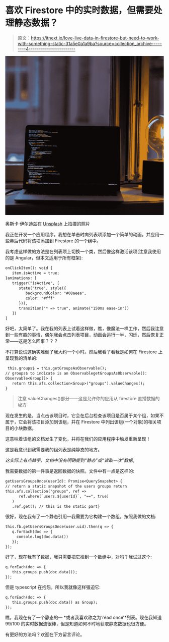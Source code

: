 # 喜欢 Firestore 中的实时数据，但需要处理静态数据？

> 原文：<https://itnext.io/love-live-data-in-firestore-but-need-to-work-with-something-static-31a5e0a1a9ba?source=collection_archive---------4----------------------->

![](img/8978ad4a26b5dea3bd8a29bb73cc829d.png)

奥斯卡·伊尔迪兹在 [Unsplash](https://unsplash.com?utm_source=medium&utm_medium=referral) 上拍摄的照片

我正在开发一个应用程序，我想在单击时向列表项添加一个简单的动画，并应用一些幕后代码将该项添加到 Firestore 的一个组中。

我考虑这样做的方法是在列表项上切换一个类，然后像这样激活该项(注意我使用的是 Angular，但本文适用于所有框架):

```
onClickItem(): void {
   item.isActive = true;
}animations: [
   trigger("isActive", [
      state("true", style({
         backgroundColor: "#08aeea",
         color: "#fff"
      })),
      transition("* => true", animate("150ms ease-in"))
   ])
]
```

好吧，太简单了。我在我的列表上试着这样做，瞧，像魔法一样工作，然后我注意到一些有趣的事情，偶尔我会点击列表项目，动画会运行一半，闪烁，然后恢复正常——这是怎么回事？？？

不打算说谎这确实难倒了我大约一个小时。然后我看了看我是如何在 Firestore 上呈现我的清单的:

```
 this.groups$ = this.getGroupsAsObservable(); 
// groups$ to indicate is an ObservablegetGroupsAsObservable(): Observable<Group[]> {
   return this.afs.collection<Group>("groups").valueChanges();
}
```

> 注意 valueChanges()部分——这是允许你的应用从 firestore 直播数据的秘方

现在发生的是，当点击该项目时，它会在后台检查该项目是否属于某个组，如果不属于，它会将该项目添加到该组，并在 Firestore 中列出该组(一个对象)的相关项目的小块数据。

这意味着该组的文档发生了变化，并将在我们的应用程序中触发重新呈现！

这是我意识到我需要我的组列表是纯静态的地方。

*这实际上有点棘手，文档中没有明确提到“静态”或“读取一次”数据*。

我需要数据的第一件事是返回数据的快照。文件中有一点是这样的:

```
getUsersGroupsOnce(userId): Promise<QuerySnapshot> { 
// return a static snapshot of the users groups return this.afs.collection("groups", ref =>      
      ref.where(`users.${userId}`, "==", true)
   )
   .ref.get(); // this is the static part}
```

很好，现在我有了一个静态引用—我需要为它构建一个数组，按照我做的文档:

```
this.fb.getUsersGroupsOnce(user.uid).then(q => {
   q.forEach(doc => {
     console.log(doc.data())
   });
});
```

好了，现在我有了数据，我只需要把它推到一个数组中，对吗？我试过这个:

```
q.forEach(doc => {
   this.groups.push(doc.data());
});
```

但是 typescript 在抱怨，所以我就像这样强迫它:

```
q.forEach(doc => {
   this.groups.push(doc.data() as Group);
});
```

瞧，我现在有了一个静态的— *或者我喜欢称之为‘read once’*列表。现在我知道 99/100 的实时数据流很棒，但是知道如何不时地获取静态数据也很方便。

有更好的方法吗？欢迎在下方留言评论。